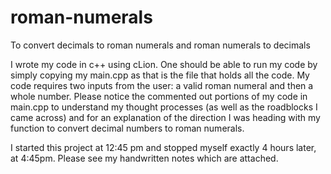 # roman-numerals
To convert decimals to roman numerals and roman numerals to decimals

I wrote my code in c++ using cLion. One should be able to run my code by simply copying my main.cpp as that is the file that holds all the code. My code requires two inputs from the user: a valid roman numeral and then a whole number. Please notice the commented out portions of my code in main.cpp to understand my thought processes (as well as the roadblocks I came across) and for an explanation of the direction I was heading with my function to convert decimal numbers to roman numerals.

I started this project at 12:45 pm and stopped myself exactly 4 hours later, at 4:45pm. Please see my handwritten notes which are attached.
